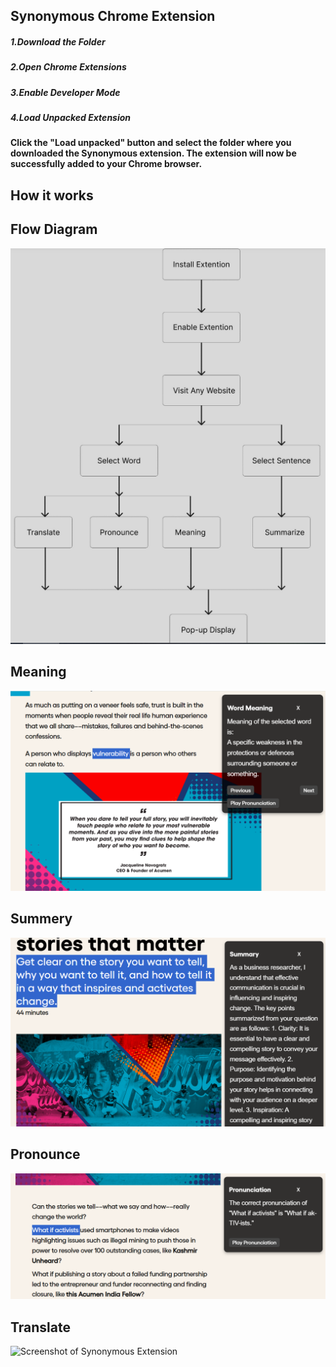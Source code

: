 ## Synonymous Chrome Extension
##### 1.Download the Folder
##### 2.Open Chrome Extensions
##### 3.Enable Developer Mode
##### 4.Load Unpacked Extension
#### Click the "Load unpacked" button and select the folder where you downloaded the Synonymous extension. The extension will now be successfully added to your Chrome browser.

## How it works
## Flow Diagram

![Screenshot of Synonymous Extension](https://github.com/Abhiyb/Chrome-extention/blob/main/crome%20extentin%20design.PNG)  

## Meaning
![Screenshot of Synonymous Extension](https://github.com/Abhiyb/Synonymous/blob/164eadc37e4300f36ad626bb94bb4e14583352af/Meaning.PNG)  
## Summery
![Screenshot of Synonymous Extension](https://github.com/Abhiyb/Synonymous/blob/cf94d04cd6d6239ab19cd1d33faf1d42cc28122b/summery.PNG)  
## Pronounce
![Screenshot of Synonymous Extension](https://github.com/Abhiyb/Synonymous/blob/3bb91c011c468b68dc85da5580ad7ef74f0d3fbb/pronounce.PNG) 
## Translate
![Screenshot of Synonymous Extension]() 

